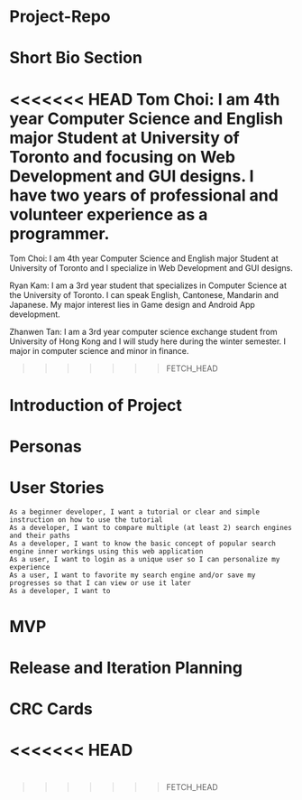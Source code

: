 # Project-Repo
# Short Bio Section
<<<<<<< HEAD
Tom Choi: I am 4th year Computer Science and English major Student at University of Toronto and focusing on Web Development and GUI designs. I have two years of professional and volunteer experience as a programmer. 
=======
Tom Choi: I am 4th year Computer Science and English major Student at University of Toronto and I specialize in Web Development and GUI designs.

Ryan Kam: I am a 3rd year student that specializes in Computer Science at the University of Toronto. I can speak English, Cantonese, Mandarin and Japanese. My major interest lies in Game design and Android App development.

Zhanwen Tan: I am a 3rd year computer science exchange student from University of Hong Kong and I will study here during the winter semester. I major in computer science and minor in finance. 
>>>>>>> FETCH_HEAD
# Introduction of Project



# Personas

# User Stories
    As a beginner developer, I want a tutorial or clear and simple instruction on how to use the tutorial
    As a developer, I want to compare multiple (at least 2) search engines and their paths
    As a developer, I want to know the basic concept of popular search engine inner workings using this web application
    As a user, I want to login as a unique user so I can personalize my experience
    As a user, I want to favorite my search engine and/or save my progresses so that I can view or use it later
    As a developer, I want to 
# MVP

# Release and Iteration Planning

# CRC Cards
<<<<<<< HEAD
=======

#
>>>>>>> FETCH_HEAD
